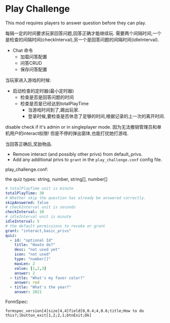 # Play Challenge

This mod requires players to answer question before they can play.

每隔一定的时间要求玩家回答问题,回答正确才能继续玩.
需要两个间隔时间,一个是检查的间隔时间(checkInterval),另一个是回答问题的间隔时间(idleInterval).

* Chat 命令
  * 加载问答配置
  * 问答CRUD
  * 保存问答配置

当玩家进入游戏的时候:

* 启动检查的定时器(最小定时器)
  * 检查是否是回答问题的时间
  * 检查是否是已经达到totalPlayTime
    * 当游戏时间到了,踢出玩家.
    * 登录时候,要检查是否休息了足够的时间,根据记录的上一次的离开时间.

disable check if it's admin or in singleplayer mode. 因为无法撤销管理员和单机用户的interact权限!
但是不停的弹出窗体,也能打扰她打游戏.

当回答正确后,奖励物品.

- Remove interact (and possibly other privs) from default_privs.
- Add any additional privs to `grant` in the `play_challenge.conf` config file.

play_challenge.conf:

the quiz types: string, number, string[], number[]

```yaml
# totalPlayTime unit is minute
totalPlayTime: 30
# Whether skip the question has already be answered correctly.
skipAnswered: false
# checkInterval unit is seconds
checkInterval: 10
# idleInterval unit is minute
idleInterval: 5
# the default permissions to revoke or grant
grant: "interact,basic_privs"
quiz:
  - id: "optional Id"
    title: "Howto do?"
    desc: "not used yet"
    icon: "not used"
    type: "number[]"
    maxLen: 2
    value: [1,2,3]
    answer: 2
  - title: "What's my favor color?"
    answer: red
  - title: "What's the year?"
    answer: 2021
```

FormSpec:

```
formspec_version[4]size[4,4]field[0,0.4;4,0.6;title;How to do this?;]button_exit[1,2;2,1;btnExit;Ok]
```

